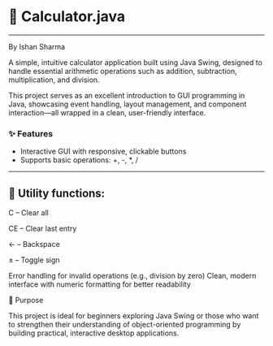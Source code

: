 # 🧮 Calculator.java

---
By Ishan Sharma

A simple, intuitive calculator application built using Java Swing, designed to handle essential arithmetic operations such as addition, subtraction, multiplication, and division.

This project serves as an excellent introduction to GUI programming in Java, showcasing event handling, layout management, and component interaction—all wrapped in a clean, user-friendly interface.

### ✨ Features

- Interactive GUI with responsive, clickable buttons
- Supports basic operations: +, -, *, /

--- 

## 🧰 Utility functions:

C – Clear all

CE – Clear last entry

← – Backspace

± – Toggle sign

 Error handling for invalid operations (e.g., division by zero)
 Clean, modern interface with numeric formatting for better readability

🎯 Purpose

This project is ideal for beginners exploring Java Swing or those who want to strengthen their understanding of object-oriented programming by building practical, interactive desktop applications.
